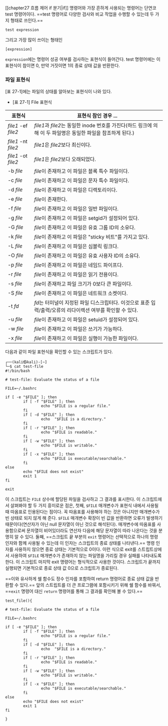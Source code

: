 
[[chapter27 흐름 제어 if 분기|if]] 명령어와 가장 흔하게 사용되는 명령어는 단연코 test 명령어이다. ==test 명령어로 다양한 검사와 비교 작업을 수행할 수 있는데 두 가지 형태로 쓰인다.==


`test expression`

그리고 가장 많이 쓰이는 형태인

	[expression]

`expression`에는 명령어 성공 여부를 검사하는 표현식이 들어간다. test 명령어에는 이 표현식이 참이면 0, 만약 거짓이면 1의 종료 상태 값을 반환한다.




### 파일 표현식

[표 27-1]에는 파일의 상태를 알아보는 표현식이 나와 있다.


- [표 27-1] File 표현식


| 표현식                 | 표현식 참인 경우 ...                                                            |
| ------------------- | ------------------------------------------------------------------------ |
| *file1* -ef *file2* | *file1*과 *file2*는 동일한 inode 번호를 가진다(하드 링크에 의해 이 두 파일명은 동일한 파일을 참조하게 된다.) |
| *file1* -nt *file2* | *file1*은 *file2*보다 최신이다.                                                 |
| *file1* -ot *file2* | *file1*은 *file2*보다 오래되었다.                                                |
| -b *file*           | *file*이 존재하고 이 파일은 블록 특수 파일이다.                                           |
| -c *file*           | *file*이 존재하고 이 파일은 문자 특수 파일이다.                                           |
| -d *file*           | *file*이 존재하고 이 파일은 디렉토리이다.                                               |
| -e *file*           | *file*이 존재한다.                                                            |
| -f *file*           | *file*이 존재하고 이 파일은 일반 파일이다.                                              |
| -g *file*           | *file*이 존재하고 이 파일은 setgid가 설정되어 있다.                                      |
| -G *file*           | *file*이 존재하고 이 파일은 유효 그룹 ID의 소유다.                                        |
| -k *file*           | *file*이 존재하고 이 파일은 "sticky 비트"를 가지고 있다.                                  |
| -L *file*           | *file*이 존재하고 이 파일은 심볼릭 링크다.                                              |
| -O *file*           | *file*이 존재하고 이 파일은 유효 사용자 ID의 소유다.                                       |
| -p *file*           | *file*이 존재하고 이 파일은 네임드 파이프다.                                             |
| -r *file*           | *file*이 존재하고 이 파일은 읽기 전용이다.                                              |
| -s *file*           | *file*이 존재하고 파일 크기가 0보다 큰 파일이다.                                          |
| -S *file*           | *file*이 존재하고 이 파일은 네트워크 소켓이다.                                            |
| -t *fd*             | *fd*는 터미널이 지정된 파일 디스크립터다. 이것으로 표준 입력/출력/오류의 리다이렉션 여부를 확인할 수 있다.          |
| -u *file*           | *file*이 존재하고 이 파일은 setuid가 설정되어 있다.                                      |
| -w *file*           | *file*이 존재하고 이 파일은 쓰기가 가능하다.                                             |
| -x *file*           | *file*이 존재하고 이 파일은 실행이 가능한 파일이다.                                         |

다음과 같이 파일 표현식을 확인할 수 있는 스크립트가 있다.

```shell
┌──(kali㉿kali)-[~]
└─$ cat test-file    
#!/bin/bash

# test-file: Evaluate the status of a file

FILE=~/.bashrc

if [ -e "$FILE" ]; then
        if [ -f "$FILE" ]; then
                echo "$FILE is a regular file."
        fi
        if [ -d "$FILE" ]; then
                echo  "$FILE is a directory."
        fi
        if [ -r "$FILE" ]; then
                echo "$FILE is readable."
        fi
        if [ -w "$FILE" ]; then
                echo "$FILE is writable."
        fi
        if [ -x "$FILE" ]; then
                echo "$FILE is executable/searchable."
        fi
else
        echo "$FILE does not exist"
        exit 1
fi

exit

```

이 스크립트는 `FILE` 상수에 할당된 파일을 검사하고 그 결과를 표시한다. 이 스크립트에서 살펴봐야 할 두 가지 흥미로운 점은, 첫째, `$FILE` 매개변수가 표현식 내에서 사용될 때 따옴표로 인용된다는 점이다. 꼭 따옴표를 사용해야 하는 것은 아니지만 매개변수가 빈 상태로 되지 않게 해 준다. `$FILE` 매개변수 확장이 빈 값을 반환하면 오류가 발생하기 때문이다(연산자가 아닌 null 문자열이 아닌 것으로 해석된다). 매개변수에 따옴표를 사용함으로써 문자열이 비어있더라도 연산자 다음에 해당 문자열이 따라 나온다는 것을 분명히 알 수 있다. 둘째, ==스크립트 끝 부분의 `exit` 명령어는 선택적으로 하나의 명령 인자와 함께 사용될 수 있는데 이 인자는 스크립트의 종료 상태를 나타낸다.== 명령 인자를 사용하지 않으면 종료 상태는 기본적으로 0이다. 이런 식으로 exit를 스트립트상에서 사용하여 `$FILE` 매개변수가 존재하지 않는 파일명을 가리킬 경우 실패를 나타내도록 한다. 이 스크립트 마지막 exit 명령어는 형식적으로 사용한 것이다. 스크립트가 끝까지 실행되면 기본적으로 종료 상태 값 0으로 스크립트가 종료된다.

==이와 유사하게 쉘 함수도 정수 인자를 포함하여 return 명령어로 종료 상태 값을 반환할 수 있다.== 앞의 스트립트를 더 큰 프로그램에 포함시키기 위해 쉘 함수를 바꿔서, ==`exit` 명령어 대신 `return` 명령어를 통해 그 결과를 확인해 볼 수 있다.==

```shell
test_file(){

# test-file: Evaluate the status of a file

FILE=~/.bashrc

if [ -e "$FILE" ]; then
        if [ -f "$FILE" ]; then
                echo "$FILE is a regular file."
        fi
        if [ -d "$FILE" ]; then
                echo  "$FILE is a directory."
        fi
        if [ -r "$FILE" ]; then
                echo "$FILE is readable."
        fi
        if [ -w "$FILE" ]; then
                echo "$FILE is writable."
        fi
        if [ -x "$FILE" ]; then
                echo "$FILE is executable/searchable."
        fi
else
        echo "$FILE does not exist"
        exit 1
fi

}

```

